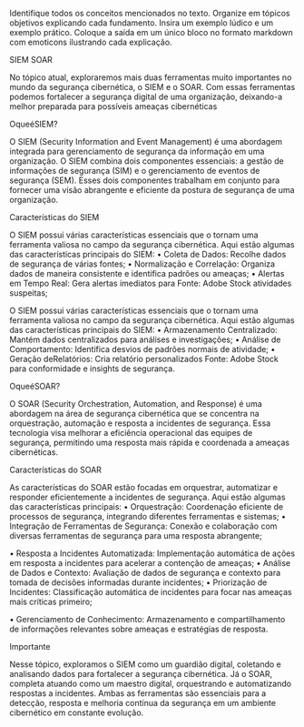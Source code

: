 Identifique todos os conceitos mencionados no texto. Organize em tópicos objetivos explicando cada fundamento. Insira um exemplo lúdico e um exemplo prático. Coloque a saída em um único bloco no formato markdown com emoticons ilustrando cada explicação.

SIEM SOAR

 No tópico atual, exploraremos mais duas ferramentas
 muito importantes no mundo da segurança cibernética, o
 SIEM e o SOAR.
 Com essas ferramentas podemos fortalecer a
 segurança digital de uma organização, deixando-a
 melhor preparada para possíveis ameaças cibernéticas

 OqueéSIEM?

  O SIEM (Security Information and Event Management) é
 uma abordagem integrada para gerenciamento de
 segurança da informação em uma organização.
 O SIEM combina dois componentes essenciais: a
 gestão de informações de segurança (SIM) e o
 gerenciamento de eventos de segurança (SEM).
 Esses dois componentes trabalham em conjunto para
 fornecer uma visão abrangente e eficiente da postura de
 segurança de uma organização.

 Características do SIEM

 O SIEM possui várias características essenciais que o
 tornam uma ferramenta valiosa no campo da segurança
 cibernética. Aqui estão algumas das características
 principais do SIEM:
 • Coleta de Dados: Recolhe dados de segurança de
 várias fontes;
 • Normalização e Correlação: Organiza dados de
 maneira consistente e identifica padrões ou ameaças;
 • Alertas em Tempo Real: Gera alertas imediatos para
 Fonte: Adobe Stock
 atividades suspeitas;


 O SIEM possui várias características essenciais que o
 tornam uma ferramenta valiosa no campo da segurança
 cibernética. Aqui estão algumas das características
 principais do SIEM:
 • Armazenamento Centralizado: Mantém dados
 centralizados para análises e investigações;
 • Análise de Comportamento: Identifica desvios de
 padrões normais de atividade;
 • Geração deRelatórios: Cria relatório personalizados 
Fonte: Adobe Stock
 para conformidade e insights de segurança.


OqueéSOAR?

O SOAR (Security Orchestration, Automation, and
 Response) é uma abordagem na área de segurança
 cibernética que se concentra na orquestração,
 automação e resposta a incidentes de segurança.
 Essa tecnologia visa melhorar a eficiência operacional
 das equipes de segurança, permitindo uma resposta
 mais rápida e coordenada a ameaças cibernéticas.

 Características do SOAR

  As características do SOAR estão focadas em
 orquestrar, automatizar e responder eficientemente a
 incidentes de segurança. Aqui estão algumas das
 características principais:
 • Orquestração: Coordenação eficiente de processos
 de segurança, integrando diferentes ferramentas e
 sistemas;
 • Integração de Ferramentas de Segurança:
 Conexão e colaboração com diversas ferramentas de
 segurança para uma resposta abrangente;

 • Resposta
 a
 Incidentes
 Automatizada:
 Implementação automática de ações em resposta a
 incidentes para acelerar a contenção de ameaças;
 • Análise de Dados e Contexto: Avaliação de dados
 de segurança e contexto para tomada de decisões
 informadas durante incidentes;
 • Priorização de Incidentes: Classificação automática
 de incidentes para focar nas ameaças mais críticas
 primeiro;

 • Gerenciamento de Conhecimento: Armazenamento
 e compartilhamento de informações relevantes sobre
 ameaças e estratégias de resposta.

 Importante

 Nesse tópico, exploramos o SIEM como um
 guardião digital, coletando e analisando dados para
 fortalecer a segurança cibernética.
 Já o SOAR, completa atuando como um maestro digital,
 orquestrando e automatizando respostas a incidentes.
 Ambas as ferramentas são essenciais para a detecção,
 resposta e melhoria contínua da segurança em um
 ambiente cibernético em constante evolução.

 